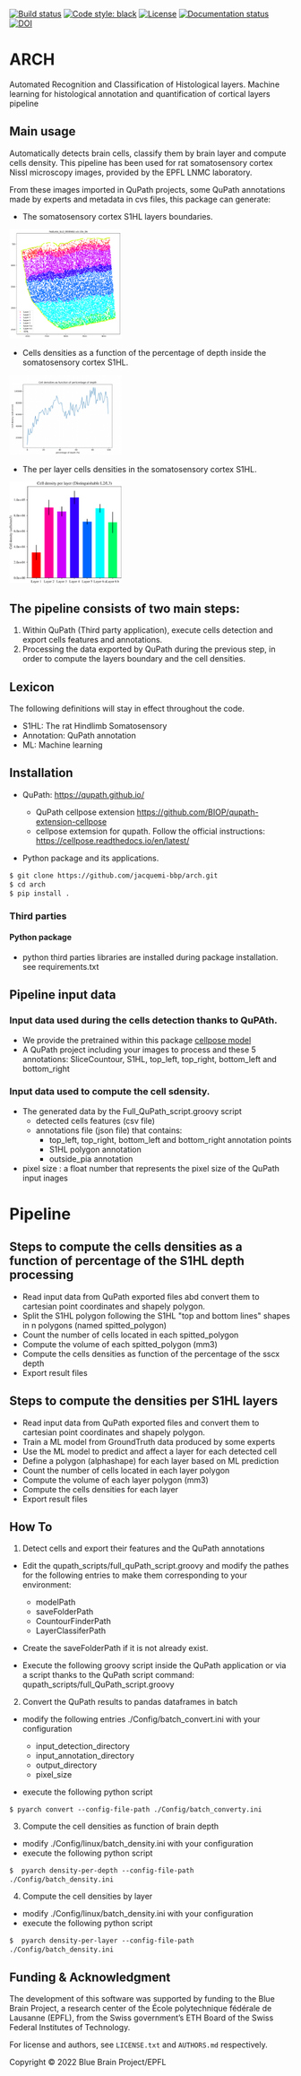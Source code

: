 
[![Build status](https://github.com/jacquemi-bbp/arch/actions/workflows/run-tox.yml/badge.svg?branch=main)](https://github.com/jacquemi-bbp/arch/actions)
[![Code style: black](https://img.shields.io/badge/code%20style-black-000000.svg)](https://github.com/psf/black)
[![License](https://img.shields.io/badge/License-GPLv3-blue)](https://github.com/BlueBrain/NeuroTS/blob/main/LICENSE.txt)
[![Documentation status](https://readthedocs.org/projects/bbparch/badge/?version=latest)](https://arch.readthedocs.io/)
[![DOI](https://img.shields.io/badge)](https://doi.org/)


# ARCH

Automated Recognition and Classification of Histological layers.
Machine learning for histological annotation and quantification of cortical layers pipeline 

## Main usage
Automatically detects brain cells, classify them by brain layer and compute cells density.
This pipeline has been used for rat somatosensory cortex Nissl microscopy images, provided by the EPFL LNMC laboratory.

From these images imported in QuPath projects, some QuPath annotations made by experts and metadata in cvs files, this package can generate: 
   - The somatosensory cortex S1HL layers boundaries.

<img src="docs/source/images/layer_boundaries.png" alt="Doc/layer_boundaries.png" width="200"/>

 -  Cells densities as a function of the percentage of depth inside the somatosensory cortex S1HL.
 
<img src="docs/source/images/percentage_of_depth.png" alt="Doc/percentage_of_depth.png" width="200"/>

 - The per layer cells densities in the somatosensory cortex S1HL.

<img src="docs/source/images/per_layer_distinguish_23.png" alt="per_layer_distinguish_23.png" width="200"/>
 
## The pipeline consists of two main steps:
1. Within QuPath (Third party application), execute cells detection and export cells features and annotations.
2. Processing the data exported by QuPath during the previous step, in order to compute the layers boundary and the cell densities.
 
## Lexicon
The following definitions will stay in effect throughout the code.
- S1HL: The rat Hindlimb Somatosensory
- Annotation: QuPath annotation
- ML: Machine learning


## Installation
- QuPath: https://qupath.github.io/
  - QuPath cellpose extension https://github.com/BIOP/qupath-extension-cellpose
  - cellpose extemsion for qupath. Follow the official instructions: https://cellpose.readthedocs.io/en/latest/
 
- Python package and its applications.
```shell
$ git clone https://github.com/jacquemi-bbp/arch.git
$ cd arch
$ pip install .
```

### Third parties 
#### Python package
- python third parties libraries are installed during package installation.
see requirements.txt


##  Pipeline input data
### Input data used during the cells detection thanks to QuPAth.
- We provide the pretrained within this package [cellpose model](cellpose_model/cellpose_residual_on_style_on_concatenation_off_train_2022_01_11_16_14_20)
- A QuPath project including your images to process and these 5 annotations: SliceCountour, S1HL, top_left, top_right, bottom_left and bottom_right 


### Input data used to compute the cell sdensity.
- The generated data by the Full_QuPath_script.groovy script
  - detected cells features (csv file)
  - annotations file (json file) that contains:
    - top_left, top_right, bottom_left and bottom_right annotation points 
    - S1HL polygon annotation
    - outside_pia annotation
- pixel size :  a float number that represents the pixel size of the QuPath input inages

# Pipeline
## Steps to compute the cells densities as a function of percentage of the S1HL depth processing 
- Read input data from QuPath exported files abd convert them to cartesian point coordinates and shapely polygon.
- Split the S1HL polygon following the S1HL "top and bottom lines" shapes in n polygons (named spitted_polygon)
- Count the number of cells located in each spitted_polygon
- Compute the volume of each spitted_polygon (mm3)
- Compute the cells densities as function of the percentage of the sscx depth
- Export result files

## Steps to compute the densities per S1HL layers
- Read input data from QuPath exported files and convert them to cartesian point coordinates and shapely polygon.
- Train a ML model from GroundTruth data produced by some experts
- Use the ML model to predict and affect a layer for each detected cell
- Define a polygon (alphashape) for each layer based on ML prediction
- Count the number of cells located in each layer polygon
- Compute the volume of each layer polygon (mm3)
- Compute the cells densities for each layer
- Export result files


## How To

1. Detect cells and export their features and the QuPath annotations
- Edit the qupath_scripts/full_quPath_script.groovy and modify the pathes for the following entries to make them corresponding to your environment:
  - modelPath
  - saveFolderPath
  - CountourFinderPath
  - LayerClassiferPath
- Create the saveFolderPath if it is not already exist.

- Execute the following groovy script inside the QuPath application or via a script thanks to the QuPath script command:
qupath_scripts/full_QuPath_script.groovy

2. Convert the QuPath results to pandas dataframes in batch
- modify the following entries ./Config/batch_convert.ini with your configuration
  - input_detection_directory
  - input_annotation_directory
  - output_directory
  - pixel_size

- execute the following python script
```shell
$ pyarch convert --config-file-path ./Config/batch_converty.ini
```

3. Compute the  cell densities  as function of brain depth
- modify ./Config/linux/batch_density.ini with your configuration
- execute the following python script
```shell
$  pyarch density-per-depth --config-file-path ./Config/batch_density.ini
```
4. Compute the  cell densities  by layer 
- modify ./Config/linux/batch_density.ini with your configuration
- execute the following python script
```shell
$  pyarch density-per-layer --config-file-path ./Config/batch_density.ini
```



## Funding & Acknowledgment

The development of this software was supported by funding to the Blue Brain Project, a research center of the École polytechnique fédérale de Lausanne (EPFL), from the Swiss government’s ETH Board of the Swiss Federal Institutes of Technology.

For license and authors, see `LICENSE.txt` and `AUTHORS.md` respectively.

Copyright © 2022 Blue Brain Project/EPFL
